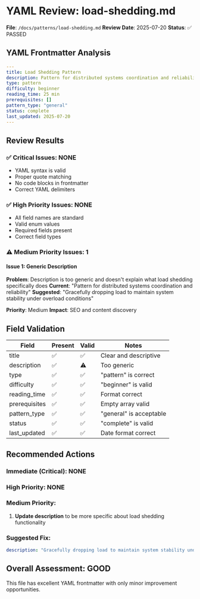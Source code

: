 # YAML Review: load-shedding.md

**File**: `/docs/patterns/load-shedding.md`
**Review Date**: 2025-07-20
**Status**: ✅ PASSED

## YAML Frontmatter Analysis

```yaml
---
title: Load Shedding Pattern
description: Pattern for distributed systems coordination and reliability
type: pattern
difficulty: beginner
reading_time: 25 min
prerequisites: []
pattern_type: "general"
status: complete
last_updated: 2025-07-20
---
```

## Review Results

### ✅ Critical Issues: NONE
- YAML syntax is valid
- Proper quote matching
- No code blocks in frontmatter
- Correct YAML delimiters

### ✅ High Priority Issues: NONE
- All field names are standard
- Valid enum values
- Required fields present
- Correct field types

### ⚠️ Medium Priority Issues: 1

#### Issue 1: Generic Description
**Problem**: Description is too generic and doesn't explain what load shedding specifically does
**Current**: "Pattern for distributed systems coordination and reliability"
**Suggested**: "Gracefully dropping load to maintain system stability under overload conditions"

**Priority**: Medium
**Impact**: SEO and content discovery

## Field Validation

| Field | Present | Valid | Notes |
|-------|---------|-------|-------|
| title | ✅ | ✅ | Clear and descriptive |
| description | ✅ | ⚠️ | Too generic |
| type | ✅ | ✅ | "pattern" is correct |
| difficulty | ✅ | ✅ | "beginner" is valid |
| reading_time | ✅ | ✅ | Format correct |
| prerequisites | ✅ | ✅ | Empty array valid |
| pattern_type | ✅ | ✅ | "general" is acceptable |
| status | ✅ | ✅ | "complete" is valid |
| last_updated | ✅ | ✅ | Date format correct |

## Recommended Actions

### Immediate (Critical): NONE

### High Priority: NONE

### Medium Priority: 
1. **Update description** to be more specific about load shedding functionality

### Suggested Fix:
```yaml
description: "Gracefully dropping load to maintain system stability under overload conditions"
```

## Overall Assessment: GOOD
This file has excellent YAML frontmatter with only minor improvement opportunities.